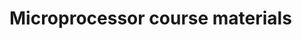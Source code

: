 Microprocessor course materials
===============================================================================
